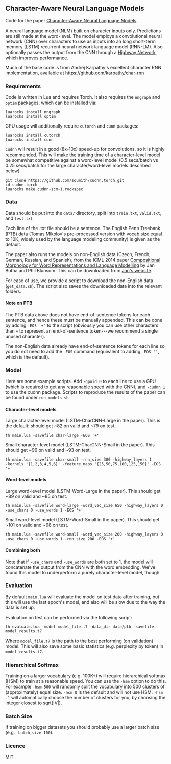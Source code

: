 ## Character-Aware Neural Language Models
Code for the paper [Character-Aware Neural Language Models](http://arxiv.org/abs/1508.06615).

A neural language model (NLM) built on character inputs only. Predictions
are still made at the word-level. The model employs a convolutional neural network (CNN) over characters 
to use as inputs into an long short-term memory (LSTM)
recurrent neural network language model (RNN-LM). Also optionally
passes the output from the CNN through a [Highway Network](http://arxiv.org/abs/1507.06228), 
which improves performance.

Much of the base code is from Andrej Karpathy's excellent character RNN implementation,
available at https://github.com/karpathy/char-rnn

### Requirements
Code is written in Lua and requires Torch. It also requires
the `nngraph` and `optim` packages, which can be installed via:
```
luarocks install nngraph
luarocks install optim
```
GPU usage will additionally require `cutorch` and `cunn` packages:
```
luarocks install cutorch
luarocks install cunn
```

`cudnn` will result in a good (8x-10x) speed-up for convolutions, so it is
highly recommended. This will make the training time of a character-level model 
be somewhat competitive against a word-level model (0.5 secs/batch vs 0.25 secs/batch for 
the large character/word-level models described below).

```
git clone https://github.com/soumith/cudnn.torch.git
cd cudnn.torch
luarocks make cudnn-scm-1.rockspec
```
### Data
Data should be put into the `data/` directory, split into `train.txt`,
`valid.txt`, and `test.txt`

Each line of the .txt file should be a sentence. The English Penn 
Treebank (PTB) data (Tomas Mikolov's pre-processed version with vocab size equal to 10K,
widely used by the language modeling community) is given as the default.

The paper also runs the models on non-English data (Czech, French, German, Russian, and Spanish), from the ICML 2014
paper [Compositional Morphology for Word Representations and Language Modelling](http://arxiv.org/abs/1405.4273)
by Jan Botha and Phil Blunsom. This can be downloaded from [Jan's website](https://bothameister.github.io).

For ease of use, we provide a script to download the non-English data (`get_data.sh`). 
The script also saves the downloaded data into the relevant folders.

#### Note on PTB
The PTB data above does not have end-of-sentence tokens for each sentence, and hence these must be
manually appended. This can be done by adding `-EOS '+'` to the script (obviously you 
can use other characters than `+` to represent an end-of-sentence token---we recommend a single
unused character).

The non-English data already have end-of-sentence tokens for each line so you do not need to 
add the `-EOS` command (equivalent to adding `-EOS ''`, which is the default).

### Model
Here are some example scripts. Add `-gpuid 0` to each line to use a GPU (which is
required to get any reasonable speed with the CNN), and `-cudnn 1` to use the
cudnn package. Scripts to reproduce the results of the paper can be found under `run_models.sh`

#### Character-level models
Large character-level model (LSTM-CharCNN-Large in the paper).
This is the default: should get ~82 on valid and ~79 on test.
```
th main.lua -savefile char-large -EOS '+'
```
Small character-level model (LSTM-CharCNN-Small in the paper).
This should get ~96 on valid and ~93 on test.
```
th main.lua -savefile char-small -rnn_size 300 -highway_layers 1 
-kernels '{1,2,3,4,5,6}' -feature_maps '{25,50,75,100,125,150}' -EOS '+'
```

#### Word-level models
Large word-level model (LSTM-Word-Large in the paper).
This should get ~89 on valid and ~85 on test.
```
th main.lua -savefile word-large -word_vec_size 650 -highway_layers 0 
-use_chars 0 -use_words 1 -EOS '+'
```
Small word-level model (LSTM-Word-Small in the paper).
This should get ~101 on valid and ~98 on test.
```
th main.lua -savefile word-small -word_vec_size 200 -highway_layers 0 
-use_chars 0 -use_words 1 -rnn_size 200 -EOS '+'
```

#### Combining both
Note that if `-use_chars` and `-use_words` are both set to 1, the model
will concatenate the output from the CNN with the word embedding. We've
found this model to underperform a purely character-level model, though.

### Evaluation
By default `main.lua` will evaluate the model on test data after training,
but this will use the last epoch's model, and also will be slow due to
the way the data is set up.

Evaluation on test can be performed via the following script:
```
th evaluate.lua -model model_file.t7 -data_dir data/ptb -savefile model_results.t7
```
Where `model_file.t7` is the path to the best performing (on validation) model.
This will also save some basic statistics (e.g. perplexity by token) in
`model_results.t7`.

### Hierarchical Softmax
Training on a larger vocabulary (e.g. 100K+) will require hierarchical softmax (HSM)
to train at a reasonable speed. You can use the `-hsm` option to do this.
For example `-hsm 500` will randomly split the vocabulary into 500 clusters of
(approximately) equal size. `-hsm 0` is the default and will not use HSM.
`-hsm -1` will automatically choose the number of clusters for you, by choosing the integer
closest to sqrt(|V|).

### Batch Size
If training on bigger datasets you should probably use a 
larger batch size (e.g. `-batch_size 100`).

### Licence
MIT



